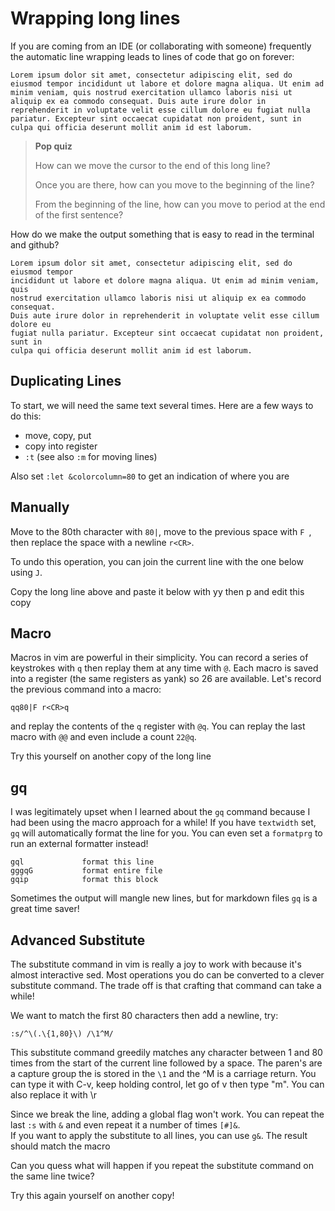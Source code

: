 # Wrapping long lines

If you are coming from an IDE (or collaborating with someone) frequently the
automatic line wrapping leads to lines of code that go on forever:
```
Lorem ipsum dolor sit amet, consectetur adipiscing elit, sed do eiusmod tempor incididunt ut labore et dolore magna aliqua. Ut enim ad minim veniam, quis nostrud exercitation ullamco laboris nisi ut aliquip ex ea commodo consequat. Duis aute irure dolor in reprehenderit in voluptate velit esse cillum dolore eu fugiat nulla pariatur. Excepteur sint occaecat cupidatat non proident, sunt in culpa qui officia deserunt mollit anim id est laborum.
```

> __Pop quiz__
>
> How can we move the cursor to the end of this long line?
>
> Once you are there, how can you move to the beginning of the line?
>
> From the beginning of the line, how can you move to period at the end of the first sentence?


How do we make the output something that is easy to read in the terminal and
github?
```
Lorem ipsum dolor sit amet, consectetur adipiscing elit, sed do eiusmod tempor
incididunt ut labore et dolore magna aliqua. Ut enim ad minim veniam, quis
nostrud exercitation ullamco laboris nisi ut aliquip ex ea commodo consequat.
Duis aute irure dolor in reprehenderit in voluptate velit esse cillum dolore eu
fugiat nulla pariatur. Excepteur sint occaecat cupidatat non proident, sunt in
culpa qui officia deserunt mollit anim id est laborum.
```

## Duplicating Lines
To start, we will need the same text several times.  Here are a few ways to
do this:
 - move, copy, put
 - copy into register
 - `:t`  (see also `:m` for moving lines)

Also set `:let &colorcolumn=80` to get an indication of where you are

## Manually
Move to the 80th character with `80|`, move to the previous space with `F `,
then replace the space with a newline `r<CR>`.

To undo this operation, you can join the current line with the one below using `J`.

Copy the long line above and paste it below with yy then p and edit this copy


## Macro
Macros in vim are powerful in their simplicity.  You can record a series of
keystrokes with `q` then replay them at any time with `@`.  Each macro
is saved into a register (the same registers as yank) so 26 are available.
Let's record the previous command into a macro:
```
qq80|F r<CR>q
```
and replay the contents of the `q` register with `@q`.  You can replay the
last macro with `@@` and even include a count `22@q`.

Try this yourself on another copy of the long line

## gq
I was legitimately upset when I learned about the `gq` command because I had
been using the macro approach for a while!
If you have `textwidth` set, `gq` will automatically format the line for you.
You can even set a `formatprg` to run an external formatter instead!
```
gql             format this line
gggqG           format entire file
gqip            format this block 
```
Sometimes the output will mangle new lines, but for markdown files `gq` is a
great time saver!


## Advanced Substitute

The substitute command in vim is really a joy to work with because it's almost
interactive sed.  Most operations you do can be converted to a clever substitute
command.  The trade off is that crafting that command can take a while!

We want to match the first 80 characters then add a newline, try:
```
:s/^\(.\{1,80}\) /\1^M/
```

This substitute command greedily matches any character between 1 and 80 times
from the start of the current line followed by a space. The paren's 
are a capture group the is stored in the `\1` and the ^M is a carriage return. 
You can type it with C-v, keep holding control, let go of v then type "m".
You can also replace it with \r

Since we break the line, adding a global flag won't work.  You can repeat the
last `:s` with `&` and even repeat it a number of times `[#]&`.  
If you want to apply the substitute to all lines, you
can use `g&`.  The result should match the macro

Can you quess what will happen if you repeat the substitute command on the same
line twice?

Try this again yourself on another copy!

